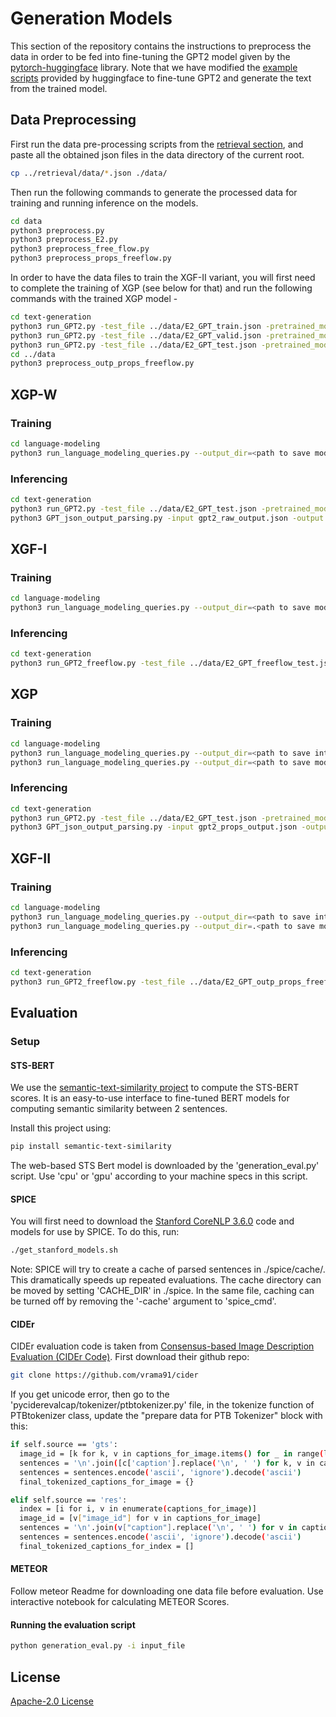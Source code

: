 # Generation Models

This section of the repository contains the instructions to preprocess the data in order to be fed into fine-tuning the GPT2 model given by the [pytorch-huggingface](huggingface.co/) library. Note that we have modified the [example scripts](https://github.com/huggingface/transformers/tree/master/examples/pytorch) provided by huggingface to fine-tune GPT2 and generate the text from the trained model.

## Data Preprocessing

First run the data pre-processing scripts from the [retrieval section](https://github.com/ShouryaAggarwal/Explanations-for-CommonSenseQA/tree/master/retrieval), and paste all the obtained json files in the data directory of the current root.

```bash
cp ../retrieval/data/*.json ./data/
```
Then run the following commands to generate the processed data for training and running inference on the models.

```bash
cd data
python3 preprocess.py
python3 preprocess_E2.py
python3 preprocess_free_flow.py
python3 preprocess_props_freeflow.py
```

In order to have the data files to train the XGF-II variant, you will first need to complete the training of XGP (see below for that) and run the following commands with the trained XGP model -

```bash
cd text-generation
python3 run_GPT2.py -test_file ../data/E2_GPT_train.json -pretrained_model <path to trained XGP> -max_length 150 -model_type gpt2 -output_file ../data/gpt2_props_train_output.json
python3 run_GPT2.py -test_file ../data/E2_GPT_valid.json -pretrained_model <path to trained XGP> -max_length 150 -model_type gpt2 -output_file ../data/gpt2_props_val_output.json
python3 run_GPT2.py -test_file ../data/E2_GPT_test.json -pretrained_model <path to trained XGP> -max_length 150 -model_type gpt2 -output_file ../data/gpt2_props_test_output.json
cd ../data
python3 preprocess_outp_props_freeflow.py
```

## XGP-W

### Training

```bash
cd language-modeling
python3 run_language_modeling_queries.py --output_dir=<path to save model> --model_type=gpt2 --model_name_or_path=gpt2 --do_train --train_data_file=../data/E2_GPT_train.txt --do_eval --eval_data_file=../data/E2_GPT_valid.txt --per_device_train_batch_size=10 --per_device_eval_batch_size=10 --line_by_line --evaluation_strategy=epoch --learning_rate 5e-5 --num_train_epochs=5 --overwrite_output_dir --save_steps 100000 --block_size 250 --prediction_loss_only
```

### Inferencing

```bash
cd text-generation
python3 run_GPT2.py -test_file ../data/E2_GPT_test.json -pretrained_model <path to saved model> -max_length 150 -model_type gpt2 -output_file gpt2_raw_output.json
python3 GPT_json_output_parsing.py -input gpt2_raw_output.json -output gpt2_raw_output.json
```

## XGF-I

### Training

```bash
cd language-modeling
python3 run_language_modeling_queries.py --output_dir=<path to save model> --model_type=gpt2 --model_name_or_path=gpt2 --do_train --train_data_file=../data/E2_GPT_freeflow_train.txt --do_eval --eval_data_file=../data/E2_GPT_freeflow_valid.txt --per_device_train_batch_size=10 --per_device_eval_batch_size=10 --line_by_line --evaluation_strategy=epoch --learning_rate 5e-5 --num_train_epochs=5 --overwrite_output_dir --save_steps 100000 --block_size 250 --prediction_loss_only
```

### Inferencing

```bash
cd text-generation
python3 run_GPT2_freeflow.py -test_file ../data/E2_GPT_freeflow_test.json -pretrained_model <path to saved model> -max_length 250 -model_type gpt2 -output_file gpt2_raw_freeflow_output.json
```

## XGP

### Training

```bash
cd language-modeling
python3 run_language_modeling_queries.py --output_dir=<path to save intermediate model> --model_type=gpt2 --model_name_or_path=gpt2 --do_train --train_data_file=../data/train.txt --do_eval --eval_data_file=../data/valid.txt --per_device_train_batch_size=10 --per_device_eval_batch_size=10 --line_by_line --evaluation_strategy=epoch --learning_rate 5e-5 --num_train_epochs=5 --overwrite_output_dir --save_steps 100000 --block_size 50 --prediction_loss_only
python3 run_language_modeling_queries.py --output_dir=<path to save model> --model_type=gpt2 --model_name_or_path=<path to saved intermediate model> --do_train --train_data_file=../data/E2_GPT_train.txt --do_eval --eval_data_file=../data/E2_GPT_valid.txt --per_device_train_batch_size=10 --per_device_eval_batch_size=10 --line_by_line --evaluation_strategy=epoch --learning_rate 5e-5 --num_train_epochs=5 --overwrite_output_dir --save_steps 100000 --block_size 250 --prediction_loss_only
```

### Inferencing

```bash
cd text-generation
python3 run_GPT2.py -test_file ../data/E2_GPT_test.json -pretrained_model <path to saved model> -max_length 150 -model_type gpt2 -output_file gpt2_props_output.json
python3 GPT_json_output_parsing.py -input gpt2_props_output.json -output gpt2_props_output.json
```

## XGF-II

### Training

```bash
cd language-modeling
python3 run_language_modeling_queries.py --output_dir=<path to save intermediate model> --model_type=gpt2 --model_name_or_path=gpt2 --do_train --train_data_file=../data/E2_GPT_props_freeflow_train.txt --do_eval --eval_data_file=../data/E2_GPT_props_freeflow_valid.txt --per_device_train_batch_size=10 --per_device_eval_batch_size=10 --line_by_line --evaluation_strategy=epoch --learning_rate 5e-5 --num_train_epochs=5 --overwrite_output_dir --save_steps 100000 --block_size 400 --prediction_loss_only
python3 run_language_modeling_queries.py --output_dir=.<path to save model> --model_type=gpt2 --model_name_or_path=<path to saved intermediate model> --do_train --train_data_file=../data/E2_GPT_outp_props_freeflow_train.txt --do_eval --eval_data_file=../data/E2_GPT_outp_props_freeflow_valid.txt --per_device_train_batch_size=10 --per_device_eval_batch_size=10 --line_by_line --evaluation_strategy=epoch --learning_rate 5e-5 --num_train_epochs=5 --overwrite_output_dir --save_steps 100000 --block_size 400 --prediction_loss_only
```

### Inferencing

```bash
cd text-generation
python3 run_GPT2_freeflow.py -test_file ../data/E2_GPT_outp_props_freeflow_test.json -pretrained_model <path to saved model> -max_length 250 -model_type gpt2 -output_file gpt2_outp_props_freeflow_tuned_output.json
```

## Evaluation

### Setup

#### STS-BERT
We use the [semantic-text-similarity project](https://pypi.org/project/semantic-text-similarity/) to compute the STS-BERT scores. It is an easy-to-use interface to fine-tuned BERT models for computing semantic similarity between 2 sentences.

Install this project using:
```bash
pip install semantic-text-similarity
```
The web-based STS Bert model is downloaded by the 'generation_eval.py' script. Use 'cpu' or 'gpu' according to your machine specs in this script.

#### SPICE
You will first need to download the [Stanford CoreNLP 3.6.0](https://stanfordnlp.github.io/CoreNLP/index.html) code and models for use by SPICE. To do this, run:
```bash
./get_stanford_models.sh
```
Note: SPICE will try to create a cache of parsed sentences in ./spice/cache/. This dramatically speeds up repeated evaluations. The cache directory can be moved by setting 'CACHE_DIR' in ./spice. In the same file, caching can be turned off by removing the '-cache' argument to 'spice_cmd'.

#### CIDEr
CIDEr evaluation code is taken from [Consensus-based Image Description Evaluation (CIDEr Code)](https://github.com/vrama91/cider).
First download their github repo:
```bash
git clone https://github.com/vrama91/cider
```
If you get unicode error, then go to the 'pyciderevalcap/tokenizer/ptbtokenizer.py' file, in the tokenize function of PTBtokenizer class, update the "prepare data for PTB Tokenizer" block  with this:
```bash
if self.source == 'gts':
  image_id = [k for k, v in captions_for_image.items() for _ in range(len(v))]
  sentences = '\n'.join([c['caption'].replace('\n', ' ') for k, v in captions_for_image.items() for c in v])
  sentences = sentences.encode('ascii', 'ignore').decode('ascii')
  final_tokenized_captions_for_image = {}

elif self.source == 'res':
  index = [i for i, v in enumerate(captions_for_image)]
  image_id = [v["image_id"] for v in captions_for_image]
  sentences = '\n'.join(v["caption"].replace('\n', ' ') for v in captions_for_image )
  sentences = sentences.encode('ascii', 'ignore').decode('ascii')
  final_tokenized_captions_for_index = []
```
#### METEOR
Follow meteor Readme for downloading one data file before evaluation. Use interactive notebook for calculating METEOR Scores.

#### Running the evaluation script
```bash
python generation_eval.py -i input_file
```
## License
[Apache-2.0 License](https://www.apache.org/licenses/LICENSE-2.0)
